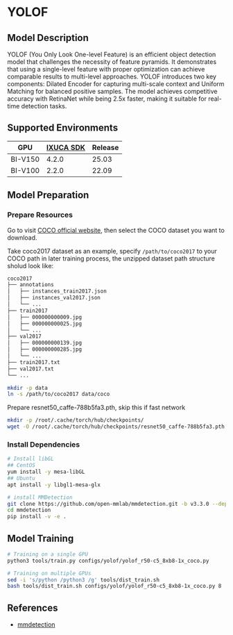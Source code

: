 # YOLOF

## Model Description

YOLOF (You Only Look One-level Feature) is an efficient object detection model that challenges the necessity of feature
pyramids. It demonstrates that using a single-level feature with proper optimization can achieve comparable results to
multi-level approaches. YOLOF introduces two key components: Dilated Encoder for capturing multi-scale context and
Uniform Matching for balanced positive samples. The model achieves competitive accuracy with RetinaNet while being 2.5x
faster, making it suitable for real-time detection tasks.

## Supported Environments

| GPU    | [IXUCA SDK](https://gitee.com/deep-spark/deepspark#%E5%A4%A9%E6%95%B0%E6%99%BA%E7%AE%97%E8%BD%AF%E4%BB%B6%E6%A0%88-ixuca) | Release |
|--------|-----------|---------|
| BI-V150 | 4.2.0     |  25.03  |
| BI-V100 | 2.2.0     |  22.09  |

## Model Preparation

### Prepare Resources

Go to visit [COCO official website](https://cocodataset.org/#download), then select the COCO dataset you want to
download.

Take coco2017 dataset as an example, specify `/path/to/coco2017` to your COCO path in later training process, the
unzipped dataset path structure sholud look like:

```bash
coco2017
├── annotations
│   ├── instances_train2017.json
│   ├── instances_val2017.json
│   └── ...
├── train2017
│   ├── 000000000009.jpg
│   ├── 000000000025.jpg
│   └── ...
├── val2017
│   ├── 000000000139.jpg
│   ├── 000000000285.jpg
│   └── ...
├── train2017.txt
├── val2017.txt
└── ...
```

```bash
mkdir -p data
ln -s /path/to/coco2017 data/coco
```

Prepare resnet50_caffe-788b5fa3.pth, skip this if fast network

```bash
mkdir -p /root/.cache/torch/hub/checkpoints/
wget -O /root/.cache/torch/hub/checkpoints/resnet50_caffe-788b5fa3.pth https://download.openmmlab.com/pretrain/third_party/resnet50_caffe-788b5fa3.pth
```

### Install Dependencies

```bash
# Install libGL
## CentOS
yum install -y mesa-libGL
## Ubuntu
apt install -y libgl1-mesa-glx

# install MMDetection
git clone https://github.com/open-mmlab/mmdetection.git -b v3.3.0 --depth=1
cd mmdetection
pip install -v -e .
```

## Model Training

```bash
# Training on a single GPU
python3 tools/train.py configs/yolof/yolof_r50-c5_8xb8-1x_coco.py

# Training on multiple GPUs
sed -i 's/python /python3 /g' tools/dist_train.sh
bash tools/dist_train.sh configs/yolof/yolof_r50-c5_8xb8-1x_coco.py 8
```

## References

- [mmdetection](https://github.com/open-mmlab/mmdetection)
